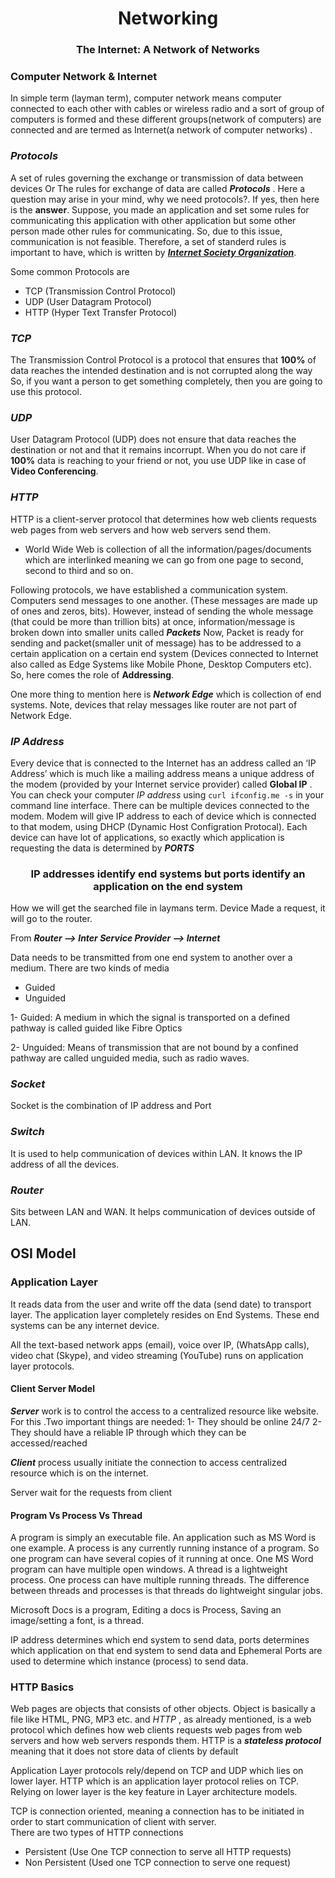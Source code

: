<h1 align="center"> Networking </h1>

<h3 align="center"> The Internet: A Network of Networks </h3>

### Computer Network & Internet
In simple term (layman term), computer network means computer connected to each other with cables or wireless radio and a sort of group of computers is formed and 
these different groups(network of computers) are connected and are termed as Internet(a network of computer networks) .


### ***Protocols***
A set of rules governing the exchange or transmission of data between devices Or
The rules for exchange of data are called ***Protocols*** . 
Here a question may arise in your mind, why we need protocols?. If yes, then here is the **answer**. 
Suppose, you made an application and set some rules for communicating this application with other application but some other person made other rules for communicating.
So, due to this issue, communication is not feasible. Therefore, a set of standerd rules is important to have, which is written by 
[***Internet Society Organization***](https://www.internetsociety.org/learning/?gclid=CjwKCAiA55mPBhBOEiwANmzoQollWESh4rtBH7KNA-VvlJ5_f0RZ4ukLkznK23Y2R-RWM4DOYvlT8BoCj10QAvD_BwE).

Some common Protocols are 
 - TCP (Transmission Control Protocol)
 - UDP (User Datagram Protocol)
 - HTTP (Hyper Text Transfer Protocol)
 
 ### ***TCP***
 The Transmission Control Protocol is a protocol that ensures that **100%** of data reaches the intended destination and
is not corrupted along the way
So, if you want a person to get something completely, then you are going to use this protocol.
 
 ### ***UDP*** 
 User Datagram Protocol (UDP) does not ensure that data reaches the destination or not and that it remains incorrupt.
 When you do not care if **100%** data is reaching to your friend or not, you use UDP like in case of **Video Conferencing**.
 
 ### ***HTTP***
 HTTP is a client-server protocol that determines how web clients requests web pages from web servers and how web servers send them.
 
  - World Wide Web is collection of all the information/pages/documents which are interlinked meaning 
    we can go from one page to second, second to third and so on.
 
 Following protocols, we have established a communication system. Computers send messages to one another. (These messages are made up of ones and zeros, bits). However, instead of sending the whole message (that could be more than trillion bits) at once, information/message is broken down into smaller units called ***Packets***
 Now, Packet is ready for sending and packet(smaller unit of message) has to be addressed to a certain application on a certain end system (Devices connected to Internet also called as Edge Systems like Mobile Phone, Desktop Computers etc). So, here comes the role of **Addressing**. 
 
 One more thing to mention here is ***Network Edge*** which is collection of end systems. Note, devices that relay messages like router are not part of Network Edge.
 
 ### ***IP Address***
 Every device that is connected to the Internet has an address called an ‘IP
Address’ which is much like a mailing address means a 
unique address of the modem (provided by your Internet service provider) called **Global IP** .
You can check your computer *IP address* using ``` curl ifconfig.me -s ``` in your command line interface. 
There can be multiple devices connected to the modem. Modem will give IP address to each of device which is connected to that modem,
using DHCP (Dynamic Host Configration Protocal). Each device can have lot of applications, so exactly which application is requesting the data is determined by ***PORTS***
<h3 align="center"> IP addresses identify end systems but ports identify an application on the end system </h3>
 
 How we will get the searched file in laymans term. 
 Device Made a request, it will go to the router.
 
 From ***Router --> Inter Service Provider --> Internet***
 
Data needs to be transmitted from one end system to another over a medium. 
There are two kinds of media
 - Guided
 - Unguided
 
1- Guided: A medium in which the signal is transported on a
defined pathway is called guided like Fibre Optics

2- Unguided: Means of transmission that are not bound by a confined pathway are called
unguided media, such as radio waves.

### ***Socket***
Socket is the combination of IP address and Port

### ***Switch***
It is used to help communication of devices within LAN. It knows the IP address of all the devices. 

### ***Router***
Sits between LAN and WAN. It helps communication of devices outside of LAN.



## OSI Model

### Application Layer
It reads data from the user and write off the data (send date) to transport layer. The application layer completely resides on End Systems. These end systems can be any internet device.

All the text-based network apps (email),  voice over IP, (WhatsApp calls), video chat (Skype), and video streaming (YouTube) runs on application layer protocols. 

#### Client Server Model

***Server*** work is to control the access to a centralized resource like website.
For this .Two important things are needed:
1- They should be online 24/7
2- They should have a reliable IP through which they can be accessed/reached

***Client*** process usually initiate the connection to access centralized resource which is on the internet.

Server wait for the requests from client

#### Program Vs Process Vs Thread

A program is simply an executable file. An application such as MS Word is one example.
A process is any currently running instance of a program. So one program can have several copies of it running at once. One MS Word program can have multiple open windows.
A thread is a lightweight process. One process can have multiple running threads. The difference between threads and processes is that threads do lightweight singular jobs.

Microsoft Docs is a program, Editing a docs is Process, Saving an image/setting a font,  is a thread.

IP address determines which end system to send data, ports determines which application on that end system to send data and Ephemeral Ports are used to determine which instance (process) to send data. 

### HTTP Basics

Web pages are objects that consists of other objects. Object is basically a file like HTML, PNG, MP3 etc.
and *HTTP* , as already mentioned, is a web protocol which defines how web clients requests web pages from web servers and how web servers responds them. 
HTTP is a ***stateless protocol*** meaning that it does not store data of clients by default

Application Layer protocols rely/depend on TCP and UDP which lies on lower layer. HTTP which is an application layer protocol relies on TCP. Relying on lower layer is the key feature in Layer architecture models. 

TCP is connection oriented, meaning a connection has to be initiated in order to start communication of client with server.  
There are two types of HTTP connections
- Persistent (Use One TCP connection to serve all HTTP requests)
- Non Persistent (Used one TCP connection to serve one request)




